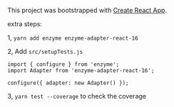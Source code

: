 This project was bootstrapped with [Create React App](https://github.com/facebook/create-react-app).

extra steps:

1, `yarn add enzyme enzyme-adapter-react-16`

2, Add `src/setupTests.js`
```
import { configure } from 'enzyme';
import Adapter from 'enzyme-adapter-react-16';

configure({ adapter: new Adapter() });
```

3, `yarn test --coverage` to check the coverage
